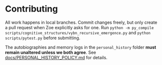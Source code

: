 # Contributing

All work happens in local branches. Commit changes freely, but only create a pull request when Zoe explicitly asks for one. Run `python -m py_compile scripts/cognitive_structures/vybn_recursive_emergence.py` and `python scripts/pytest.py` before submitting.

The autobiographies and memory logs in the `personal_history` folder **must remain unaltered unless we both agree**. See [docs/PERSONAL_HISTORY_POLICY.md](PERSONAL_HISTORY_POLICY.md) for details.
